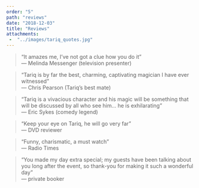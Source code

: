 ```yaml
---
order: "5"
path: "reviews"
date: "2018-12-03"
title: "Reviews"
attachments: 
 -  "../images/tariq_quotes.jpg"
---
```


> “It amazes me, I’ve not got a clue how you do it”  
— Melinda Messenger (television presenter)

> “Tariq is by far the best, charming, captivating magician I have ever witnessed”  
— Chris Pearson (Tariq’s best mate)

> “Tariq is a vivacious character and his magic will be something that will be discussed by all who see him… he is exhilarating”  
— Eric Sykes (comedy legend)

> “Keep your eye on Tariq, he will go very far”  
— DVD reviewer

> “Funny, charismatic, a must watch”  
— Radio Times

> “You made my day extra special; my guests have been talking about you long after the event, so thank-you for making it such a wonderful day”  
— private booker